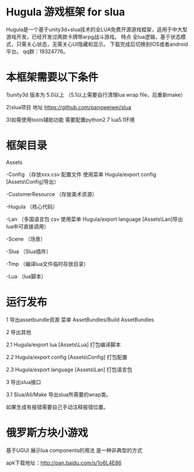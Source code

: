 Hugula 游戏框架 for slua
======
Hugula是一个基于unity3d+slua技术的全LUA免费开源游戏框架，适用于中大型游戏开发，已经开发过两款卡牌带arpg战斗游戏。
特点 全lua逻辑，基于状态模式，只需关心状态，无需关心UI隐藏和显示。
下载完成后切换到IOS或者android平台。
qq群：19324776。
 
本框架需要以下条件
======
1)unity3d 版本为 5.0以上 （5.1以上需要自行清理lua wrap file，后重新make）

2)slua项目 地址 https://github.com/pangweiwei/slua

3)如需使用tools辅助功能 需要配置python2.7 lua5.1环境

框架目录
======
Assets

-Config               （存放xxx.csv 配置文件 使用菜单 Hugula/export config [Assets\Config]导出）

-CustomerResource     （存放美术资源）

-Hugula               （核心代码）

-Lan                  （多国语言包 csv   使用菜单 Hugula/export language [Assets\Lan]导出 lua中可直接调用）

-Scene                （场景）

-Slua                 （Slua插件）

-Tmp                  （编译lua文件临时存放目录）

-Lua                  （lua脚本）


运行发布
======
1 导出assetbundle资源 菜单 AssetBundles/Build AssetBundles

2 导出其他

 2.1 Hugula/export lua [Assets\Lua]          打包编译脚本
 
 2.2 Hugula/export config [Assets\Config]    打包配置
 
 2.3 Hugula/export language [Assets\Lan]     打包语言包
 
3 导出slua接口

 3.1 Slua/All/Make   导出slua所需要的wrap类。
 
 如果生成有报错需要自己手动注释报错位置。


俄罗斯方块小游戏
======
基于UGUI 
展示lua components的用法
是一种非典型的方式

apk下载地址：http://pan.baidu.com/s/1o6L4E86
